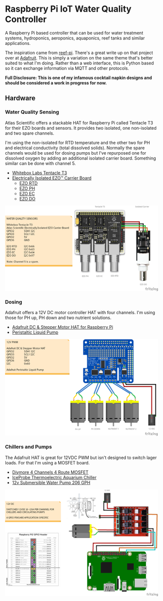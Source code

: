 # Raspberry Pi IoT Water Quality Controller
A Raspberry Pi based controller that can be used for water treatment systems, hydroponics, aeroponics, aquaponics, reef tanks and similar applications.

The inspiration came from [reef-pi](https://github.com/reef-pi/reef-pi). There's a great write up on that project over at [Adafruit](https://learn.adafruit.com/search?q=reef-pi). This is simply a variation on the same theme that's better suited to what I'm doing. Rather than a web interface, this is  Python based so it can exchange information via MQTT and other protocols.

**Full Disclosure: This is one of my infamous cocktail napkin designs and should be considered a work in progress for now.**

## Hardware
### Water Quality Sensing
Atlas Scientific offers a stackable HAT for Raspberry Pi called Tentacle T3 for their EZO boards and sensors. It provides two isolated, one non-isolated and two spare channels. 

I'm using the non-isolated for RTD temperature and the other two for PH and electrical conductivity (total dissolved solids). Normally the spare channels would be used for dosing pumps but I've repurposed one for dissolved oxygen by adding an additional isolated carrier board. Something similar can be done with channel 5.

* [Whitebox Labs Tentacle T3](https://www.atlas-scientific.com/product_pages/components/tentacle-t3.html)
* [Electrically Isolated EZO™ Carrier Board](https://www.atlas-scientific.com/product_pages/components/single_carrier_iso.html)
  * [EZO RTD](https://www.atlas-scientific.com/product_pages/circuits/ezo_rtd.html)
  * [EZO PH](https://www.atlas-scientific.com/product_pages/circuits/ezo_ph.html)
  * [EZO EC](https://www.atlas-scientific.com/product_pages/circuits/ezo_ec.html)
  * [EZO DO](https://www.atlas-scientific.com/product_pages/circuits/ezo_do.html)

![Sensor](/images/hydro_sensor_bb.png)

### Dosing
Adafruit offers a 12V DC motor controller HAT with four channels. I'm using those for PH up, PH down and two nutrient solutions.

* [Adafruit DC & Stepper Motor HAT for Raspberry Pi](https://www.adafruit.com/product/2348)
* [Peristaltic Liquid Pump](https://www.adafruit.com/product/1150 )

![Dosing](/images/hydro_12V_PWM_bb.png)

### Chillers and Pumps
The Adafruit HAT is great for 12VDC PWM but isn't designed to switch lager loads. For that I'm using a MOSFET board.

* [Diymore 4 Channels 4 Route MOSFET](https://www.amazon.com/Diymore-Channels-MOSFET-Button-Arduino/dp/B01MRQFYJN/ref=asc_df_B01MRQFYJN/?tag=hyprod-20&linkCode=df0&hvadid=198109700569&hvpos=1o3&hvnetw=g&hvrand=1418185042287151470&hvpone=&hvptwo=&hvqmt=&hvdev=c&hvdvcmdl=&hvlocint=&hvlocphy=9007347&hvtargid=pla-385355383830&psc=1)
 * [IceProbe Thermoelectric Aquarium Chiller](https://smile.amazon.com/IceProbe-Thermoelectric-Aquarium-Chiller/dp/B001JSVLBO/ref=cm_cr_arp_d_product_top?ie=UTF8)
  * [12v Submersible Water Pump 206 GPH](https://www.amazon.com/dp/B01816E1YU/ref=psdc_402303011_t2_B01267CT80?th=1)

![Chillers and Pumps](/images/hydro_12V_DC_bb.png)

